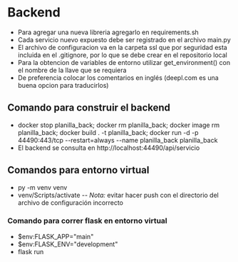 # Backend

* Para agregar una nueva libreria agregarlo en requirements.sh
* Cada servicio nuevo expuesto debe ser registrado en el archivo main.py
* El archivo de configuracion va en la carpeta ssl que por seguridad esta incluida en el .gitignore, por lo que se debe crear en el repositorio local
* Para la obtencion de variables de entorno utilizar get_environment() con el nombre de la llave que se requiera
* De preferencia colocar los comentarios en inglés (deepl.com es una buena opcion para traducirlos)

## Comando para construir el backend
* docker stop planilla_back; docker rm planilla_back; docker image rm planilla_back; docker build . -t planilla_back; docker run -d -p 44490:443/tcp --restart=always --name planilla_back planilla_back
* El backend se consulta en http://localhost:44490/api/servicio

## Comandos para entorno virtual
* py -m venv venv
* venv/Scripts/activate
-- *Nota:* evitar hacer push con el directorio del archivo de configuración incorrecto
### Comando para correr flask en entorno virtual
* $env:FLASK_APP="main"
* $env:FLASK_ENV="development"
* flask run